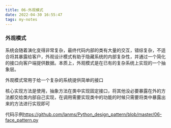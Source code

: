 ```yaml
---
title: 06-外观模式
date: 2022-04-30 16:55:47
tags: my-notes
---
```

### 外观模式

系统会随着演化变得非常复杂，最终代码内部的类有大量的交互，错综复杂，不适合将其暴露给客户，外观设计模式有助于隐藏系统的内部复杂性，并通过一个简化的接口向客户端提供数据。本质上，外观模式是在已有的复杂系统上实现的一个抽象层。

外观模式常用于给一个复杂的系统提供简单的接口



核心实现方法是使用，抽象方法在类中实现固定接口，将其他没必要暴露在外的方法都交给类内部自己实现，在调用需要实现类中的功能的时候只需要将类中暴露出来的方法进行实现即可



代码示例<https://github.com/lanms/Python_design_pattern/blob/master/06-face_pattern.py>